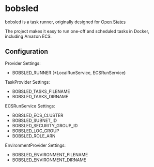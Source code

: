 # bobsled

bobsled is a task runner, originally designed for [Open States](https://openstates.org)

The project makes it easy to run one-off and scheduled tasks in Docker, including Amazon ECS.

## Configuration

Provider Settings:

- BOBSLED_RUNNER (\*LocalRunService, ECSRunService)

TaskProvider Settings:

- BOBSLED_TASKS_FILENAME
- BOBSLED_TASKS_DIRNAME

ECSRunService Settings:

- BOBSLED_ECS_CLUSTER
- BOBSLED_SUBNET_ID
- BOBSLED_SECURITY_GROUP_ID
- BOBSLED_LOG_GROUP
- BOBSLED_ROLE_ARN

EnvironmentProvider Settings:

- BOBSLED_ENVIRONMENT_FILENAME
- BOBSLED_ENVIRONMENT_DIRNAME
